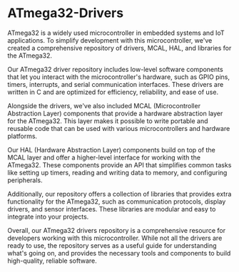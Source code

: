 # ATmega32-Drivers
ATmega32 is a widely used microcontroller in embedded systems and IoT applications. To simplify development with this microcontroller, we've created a comprehensive repository of drivers, MCAL, HAL, and libraries for the ATmega32.

Our ATmega32 driver repository includes low-level software components that let you interact with the microcontroller's hardware, such as GPIO pins, timers, interrupts, and serial communication interfaces. These drivers are written in C and are optimized for efficiency, reliability, and ease of use.

Alongside the drivers, we've also included MCAL (Microcontroller Abstraction Layer) components that provide a hardware abstraction layer for the ATmega32. This layer makes it possible to write portable and reusable code that can be used with various microcontrollers and hardware platforms.

Our HAL (Hardware Abstraction Layer) components build on top of the MCAL layer and offer a higher-level interface for working with the ATmega32. These components provide an API that simplifies common tasks like setting up timers, reading and writing data to memory, and configuring peripherals.

Additionally, our repository offers a collection of libraries that provides extra functionality for the ATmega32, such as communication protocols, display drivers, and sensor interfaces. These libraries are modular and easy to integrate into your projects.

Overall, our ATmega32 drivers repository is a comprehensive resource for developers working with this microcontroller. While not all the drivers are ready to use, the repository serves as a useful guide for understanding what's going on, and provides the necessary tools and components to build high-quality, reliable software.
